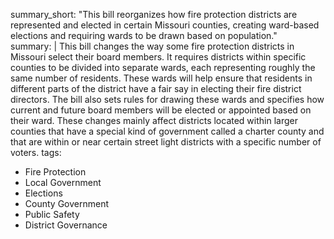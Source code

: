 summary_short: "This bill reorganizes how fire protection districts are represented and elected in certain Missouri counties, creating ward-based elections and requiring wards to be drawn based on population."  
summary: |
  This bill changes the way some fire protection districts in Missouri select their board members. It requires districts within specific counties to be divided into separate wards, each representing roughly the same number of residents. These wards will help ensure that residents in different parts of the district have a fair say in electing their fire district directors. The bill also sets rules for drawing these wards and specifies how current and future board members will be elected or appointed based on their ward. These changes mainly affect districts located within larger counties that have a special kind of government called a charter county and that are within or near certain street light districts with a specific number of voters.
tags:
  - Fire Protection
  - Local Government
  - Elections
  - County Government
  - Public Safety
  - District Governance
